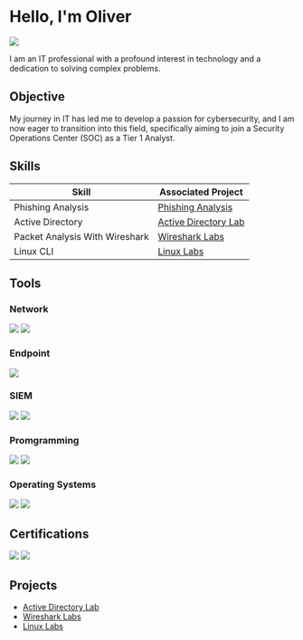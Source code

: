# Hello, I'm Oliver
<a href="https://linkedin.com/in/oliver-philbin-3716b61b6/"><img src="https://img.shields.io/badge/-LinkedIn-0072b1?&style=for-the-badge&logo=linkedin&logoColor=white" /></a>

I am an IT professional with a profound interest in technology and a dedication to solving complex problems.

## Objective

My journey in IT has led me to develop a passion for cybersecurity, and I am now eager to transition into this field, specifically aiming to join a Security Operations Center (SOC) as a Tier 1 Analyst.

## Skills

| Skill                                         | Associated Project         |
|-----------------------------------------------|----------------------------|
| Phishing Analysis          | <a href="https://github.com/oli-philbin/Phishing-Analysis/tree/main">Phishing Analysis</a>|
| Active Directory           | <a href="https://github.com/oli-philbin/Active-Directory-Lab/tree/main">Active Directory Lab</a>|
| Packet Analysis With Wireshark | <a href="https://github.com/oli-philbin/Wireshark-Labs/tree/main">Wireshark Labs</a>|
| Linux CLI | <a href="https://github.com/oli-philbin/Linux-CLI/tree/main">Linux Labs</a>|

## Tools

### Network
<div>
    <img src="https://img.shields.io/badge/-Wireshark-1679A7?&style=for-the-badge&logo=Wireshark&logoColor=white" />
    <img src="https://img.shields.io/badge/-TCPDUMP-EF3B2D?&style=for-the-badge&logo=TCPDUMP&logoColor=white" />
</div>

### Endpoint
<div>
    <img src="https://img.shields.io/badge/-Microsoft_Defender_for_Endpoint-00A4EF?&style=for-the-badge&logo=Microsoft&logoColor=white" />
</div>

### SIEM
<div>
    <img src="https://img.shields.io/badge/-Microsoft_Sentinel-0078D4?&style=for-the-badge&logo=Microsoft&logoColor=white" />
    <img src="https://img.shields.io/badge/-Elastic-005571?&style=for-the-badge&logo=Elastic&logoColor=white" />
</div>

### Promgramming
<div>
    <img src="https://img.shields.io/badge/-Python-BF00FF?&style=for-the-badge&logo=Python&logoColor=white" />
    <img src="https://img.shields.io/badge/-SQL-00FF80?&style=for-the-badge&logo=SQL&logoColor=white" />
</div>

### Operating Systems
<div>
    <img src="https://img.shields.io/badge/-Linux-3776AB?&style=for-the-badge&logo=Linux&logoColor=white" />
    <img src="https://img.shields.io/badge/-Windows-31B404?&style=for-the-badge&logo=Windows&logoColor=white" />
</div>


## Certifications
<div>
  
<img src="https://img.shields.io/badge/-Google%20CyberSecurity%20Professional-4285F4?&style=for-the-badge&logo=google&logoColor=white" />
<img src="https://img.shields.io/badge/-Network%2B-007ACC?&style=for-the-badge&logo=CompTIA&logoColor=white" />

</div>

## Projects
- <a href="https://github.com/oli-philbin/Active-Directory-Lab/tree/main">Active Directory Lab</a>
- <a href="https://github.com/oli-philbin/Wireshark-Labs/tree/main">Wireshark Labs</a>
- <a href="https://github.com/oli-philbin/Linux-CLI/tree/main">Linux Labs</a>
